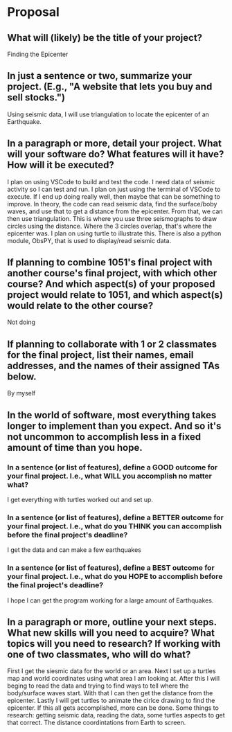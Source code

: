 # Proposal

## What will (likely) be the title of your project?

Finding the Epicenter

## In just a sentence or two, summarize your project. (E.g., "A website that lets you buy and sell stocks.")

Using seismic data, I will use triangulation to locate the epicenter of an Earthquake. 

## In a paragraph or more, detail your project. What will your software do? What features will it have? How will it be executed?

I plan on using VSCode to build and test the code. I need data of seismic activity so I can test and run. I plan on just using the terminal of VSCode to execute. If I end up doing really well, then maybe that can be something to improve. In theory, the code can read seismic data, find the surface/boby waves, and use that to get a distance from the epicenter. From that, we can then use triangulation. This is where you use three seismographs to draw circles using the distance. Where the 3 circles overlap, that's where the epicenter was. I plan on using turtle to illustrate this. There is also a python module, ObsPY, that is used to display/read seismic data. 

## If planning to combine 1051's final project with another course's final project, with which other course? And which aspect(s) of your proposed project would relate to 1051, and which aspect(s) would relate to the other course?

Not doing

## If planning to collaborate with 1 or 2 classmates for the final project, list their names, email addresses, and the names of their assigned TAs below.

By myself

## In the world of software, most everything takes longer to implement than you expect. And so it's not uncommon to accomplish less in a fixed amount of time than you hope.

### In a sentence (or list of features), define a GOOD outcome for your final project. I.e., what WILL you accomplish no matter what?

I get everything with turtles worked out and set up.

### In a sentence (or list of features), define a BETTER outcome for your final project. I.e., what do you THINK you can accomplish before the final project's deadline?

I get the data and can make a few earthquakes

### In a sentence (or list of features), define a BEST outcome for your final project. I.e., what do you HOPE to accomplish before the final project's deadline?

I hope I can get the program working for a large amount of Earthquakes.

## In a paragraph or more, outline your next steps. What new skills will you need to acquire? What topics will you need to research? If working with one of two classmates, who will do what?
First I get the siesmic data for the world or an area. Next I set up a turtles map and world coordinates using what area I am looking at. After this I will beging to read the data and trying to find ways to tell where the body/surface waves start. With that I can then get the distance from the epicenter. Lastly I will get turtles to animate the cirlce drawing to find the epicenter. If this all gets accomplished, more can be done. 
Some things to research: getting seismic data, reading the data, some turtles aspects to get that correct. The distance coordintations from Earth to screen. 
